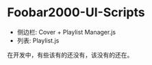 # Foobar2000-UI-Scripts

* 侧边栏: Cover + Playlist Manager.js
* 列表: Playlist.js

在开发中，有些该有的还没有，该没有的还在。
